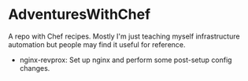 # AdventuresWithChef

A repo with Chef recipes. Mostly I'm just teaching myself infrastructure automation but people may find it useful for reference.

  * nginx-revprox: Set up nginx and perform some post-setup config changes.